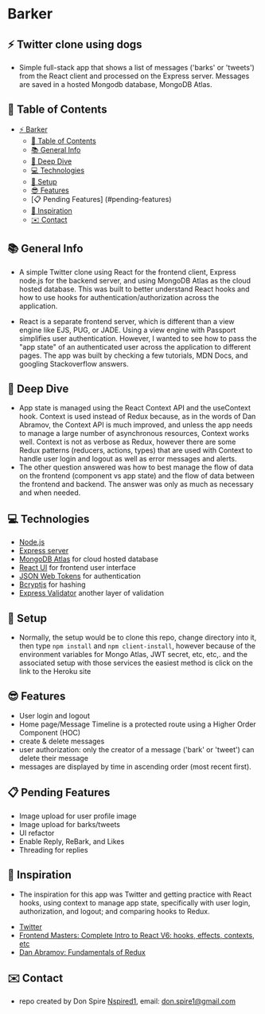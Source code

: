 # Barker

## :zap: Twitter clone using dogs

- Simple full-stack app that shows a list of messages ('barks' or 'tweets') from the React client and processed on the Express server. Messages are saved in a hosted Mongodb database, MongoDB Atlas.

## :page_facing_up: Table of Contents

- [:zap: Barker](#zap-Barker)
  - [:page_facing_up: Table of Contents](#page_facing_up-table-of-contents)
  - [:books: General Info](#books-general-info)
  - [:microscope: Deep Dive](#microscope-deep-dive)
  - [:computer: Technologies](#computer-technologies)
  - [:floppy_disk: Setup](#floppy_disk-setup)
  - [:sunglasses: Features](#cool-features)
  - [:clipboard: Pending Features] (#pending-features)
  - [:clap: Inspiration](#clap-inspiration)
  - [:envelope: Contact](#envelope-contact)

## :books: General Info

- A simple Twitter clone using React for the frontend client, Express node.js for the backend server, and using MongoDB Atlas as the cloud hosted database. This was built to better understand React hooks and how to use hooks for authentication/authorization across the application.

- React is a separate frontend server, which is different than a view engine like EJS, PUG, or JADE. Using a view engine with Passport simplifies user authentication. However, I wanted to see how to pass the "app state" of an authenticated user across the application to different pages. The app was built by checking a few tutorials, MDN Docs, and googling Stackoverflow answers.

## :microscope: Deep Dive

- App state is managed using the React Context API and the useContext hook. Context is used instead of Redux because, as in the words of Dan Abramov, the Context API is much improved, and unless the app needs to manage a large number of asynchronous resources, Context works well. Context is not as verbose as Redux, however there are some Redux patterns (reducers, actions, types) that are used with Context to handle user login and logout as well as error messages and alerts.
- The other question answered was how to best manage the flow of data on the frontend (component vs app state) and the flow of data between the frontend and backend. The answer was only as much as necessary and when needed.

## :computer: Technologies

- [Node.js ](https://nodejs.org/en/)
- [Express server](https://expressjs.com/)
- [MongoDB Atlas](https://www.mongodb.com/cloud/atlas) for cloud hosted database
- [React UI](https://reactjs.org/) for frontend user interface
- [JSON Web Tokens](https://www.npmjs.com/package/jsonwebtoken) for authentication
- [Bcryptjs](https://www.npmjs.com/package/bcryptjs) for hashing
- [Express Validator](https://www.npmjs.com/package/express-validator) another layer of validation

## :floppy_disk: Setup

- Normally, the setup would be to clone this repo, change directory into it, then type `npm install` and `npm client-install`, however because of the environment variables for Mongo Atlas, JWT secret, etc, etc,. and the associated setup with those services the easiest method is click on the link to the Heroku site

## :sunglasses: Features

- User login and logout
- Home page/Message Timeline is a protected route using a Higher Order Component (HOC)
- create & delete messages
- user authorization: only the creator of a message ('bark' or 'tweet') can delete their message
- messages are displayed by time in ascending order (most recent first).

## :clipboard: Pending Features

- Image upload for user profile image
- Image upload for barks/tweets
- UI refactor
- Enable Reply, ReBark, and Likes
- Threading for replies

## :clap: Inspiration

- The inspiration for this app was Twitter and getting practice with React hooks, using context to manage app state, specifically with user login, authorization, and logout; and comparing hooks to Redux.

* [Twitter](https://twitter.com/)
* [Frontend Masters: Complete Intro to React V6: hooks, effects, contexts, etc](https://frontendmasters.com/courses/complete-react-v6/)
* [Dan Abramov: Fundamentals of Redux](https://egghead.io/courses/fundamentals-of-redux-course-from-dan-abramov-bd5cc867)

## :envelope: Contact

- repo created by Don Spire [Nspired1](https://github.com/Nspired1), email: don.spire1@gmail.com
